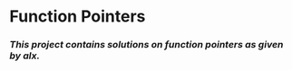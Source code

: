 # Function Pointers

### _This project contains **solutions** on **function pointers** as given by alx._


